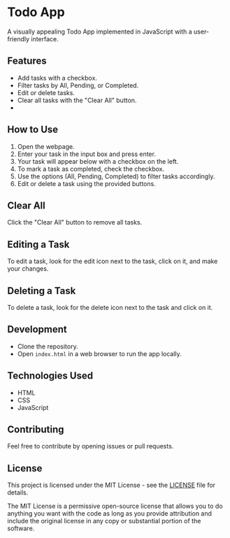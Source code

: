 # Todo App

A visually appealing Todo App implemented in JavaScript with a user-friendly interface.

## Features

- Add tasks with a checkbox.
- Filter tasks by All, Pending, or Completed.
- Edit or delete tasks.
- Clear all tasks with the "Clear All" button.
- 
## How to Use

1. Open the webpage.
2. Enter your task in the input box and press enter.
3. Your task will appear below with a checkbox on the left.
4. To mark a task as completed, check the checkbox.
5. Use the options (All, Pending, Completed) to filter tasks accordingly.
6. Edit or delete a task using the provided buttons.

## Clear All

Click the "Clear All" button to remove all tasks.

## Editing a Task

To edit a task, look for the edit icon next to the task, click on it, and make your changes.

## Deleting a Task

To delete a task, look for the delete icon next to the task and click on it.

## Development

- Clone the repository.
- Open `index.html` in a web browser to run the app locally.

## Technologies Used

- HTML
- CSS
- JavaScript

## Contributing

Feel free to contribute by opening issues or pull requests.

## License

This project is licensed under the MIT License - see the [LICENSE](LICENSE) file for details.

The MIT License is a permissive open-source license that allows you to do anything you want with the code as long as you provide attribution and include the original license in any copy or substantial portion of the software.
